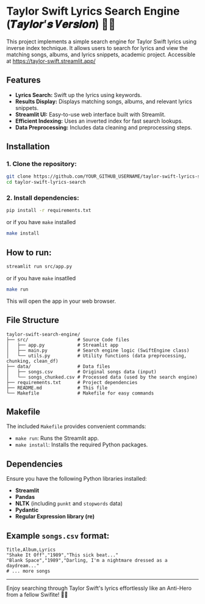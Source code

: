 # Taylor Swift Lyrics Search Engine  (𝑻𝒂𝒚𝒍𝒐𝒓’𝒔 𝑽𝒆𝒓𝒔𝒊𝒐𝒏)  🧣🍂

This project implements a simple search engine for Taylor Swift lyrics using inverse index technique. It allows users to search for lyrics and view the matching songs, albums, and lyrics snippets, academic project.
Accessible at https://taylor-swift.streamlit.app/
## Features

* **Lyrics Search:** Swift up the lyrics using keywords.
* **Results Display:** Displays matching songs, albums, and relevant lyrics snippets.
* **Streamlit UI:** Easy-to-use web interface built with Streamlit.
* **Efficient Indexing:** Uses an inverted index for fast search lookups.
* **Data Preprocessing:** Includes data cleaning and preprocessing steps.

## Installation

### 1. Clone the repository:

```bash
git clone https://github.com/YOUR_GITHUB_USERNAME/taylor-swift-lyrics-search.git  # Replace with your repo URL
cd taylor-swift-lyrics-search
```


### 2. Install dependencies:

```bash
pip install -r requirements.txt
```
or if you have `make` installed
```bash
make install
```


## How to run:



```bash
streamlit run src/app.py
```
or if you have `make` insatlled
```bash
make run
```

This will open the app in your web browser.



## File Structure

```
taylor-swift-search-engine/
├── src/                  # Source Code files
│   ├── app.py            # Streamlit app
│   ├── main.py           # Search engine logic (SwiftEngine class)
│   └── utils.py          # Utility functions (data preprocessing, chunking, clean_df)
├── data/                 # Data files
│   ├── songs.csv         # Original songs data (input)
│   └── songs_chunked.csv # Processed data (used by the search engine)
├── requirements.txt      # Project dependencies
├── README.md             # This file
└── Makefile              # Makefile for easy commands
```

## Makefile

The included `Makefile` provides convenient commands:

- `make run`: Runs the Streamlit app.
- `make install`: Installs the required Python packages.

## Dependencies

Ensure you have the following Python libraries installed:

- **Streamlit**
- **Pandas**
- **NLTK** (including `punkt` and `stopwords` data)
- **Pydantic**
- **Regular Expression library (re)**

## Example `songs.csv` format:

```csv
Title,Album,Lyrics
"Shake It Off","1989","This sick beat..."
"Blank Space","1989","Darling, I'm a nightmare dressed as a daydream..."
# ... more songs
```

---

Enjoy searching through Taylor Swift's lyrics effortlessly like an Anti-Hero from a fellow Swifite! 🎵✨


